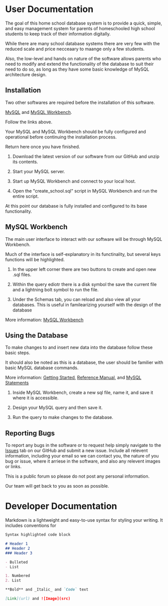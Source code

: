 # **User Documentation**

The goal of this home school database system is to provide a quick, simple, and easy management system for parents of homeschooled high school students to keep track of their information digitally.

While there are many school database systems there are very few with the reduced scale and price necceaary to maange only a few students.

Also, the low-level and hands on nature of the software allows parents who need to modify and extend the functionality of the database to suit their need to do so, as long as they have some basic knowledge of MySQL architecture design.

## **Installation**

Two other softwares are required before the installation of this software.

[MySQL](https://dev.mysql.com/doc/mysql-installation-excerpt/5.7/en/) and [MySQL Workbench](https://dev.mysql.com/doc/workbench/en/wb-installing.html).

Follow the links above.

Your MySQL and MySQL Workbench should be fully configured and operational before continuing the installation process.

Return here once you have finished.

1) Download the latest version of our software from our GitHub and unzip its contents.

2) Start your MySQL server.

3) Start up MySQL Workbench and connect to your local host.

4) Open the "create_school.sql" script in MySQL Workbench and run the entire script.

At this point our database is fully installed and configured to its base functionality.

## **MySQL Workbench**

The main user interface to interact with our software will be through MySQL Workbench.

Much of the interface is self-explanatory in its functinality, but several keys functions will be highlighted.

1) In the upper left corner there are two buttons to create and open new .sql files.

2) Within the query ediotr there is a disk symbol the save the current file and a lightning bolt symbol to run the file.

3) Under the Schemas tab, you can reload and also view all your databases. This is useful in familearizing yourself with the design of the database

More information: [MySQL Workbench](https://www.mysql.com/products/workbench/dev/)

## **Using the Database**

To make changes to and insert new data into the database follow these basic steps.

It should also be noted as this is a database, the user should be familier with basic MySQL database commands.

More information: [Getting Started](https://dev.mysql.com/doc/mysql-getting-started/en/), [Reference Manual](URL), and [MySQL Statements](https://dev.mysql.com/doc/refman/8.0/en/sql-statements.html)

1) Inside MySQL Workbench, create a new sql file, name it, and save it where it is accessible.

2) Design your MySQL query and then save it.

3) Run the query to make changes to the database.

## **Reporting Bugs**

To report any bugs in the software or to request help simply navigate to the [Issues](https://github.com/homeschool-database/homeschool-database-system/issues) tab on our GitHub and submit a new issue. Include all relevent information, including your email so we can contact you, the nature of you bug or issue, where it arriese in the software, and also any relevent images or links.

This is a public forum so please do not post any personal information.

Our team will get back to you as soon as possible.


# **Developer Documentation**






Markdown is a lightweight and easy-to-use syntax for styling your writing. It includes conventions for

```markdown
Syntax highlighted code block

# Header 1
## Header 2
### Header 3

- Bulleted
- List

1. Numbered
2. List

**Bold** and _Italic_ and `Code` text

[Link](url) and ![Image](src)
```

